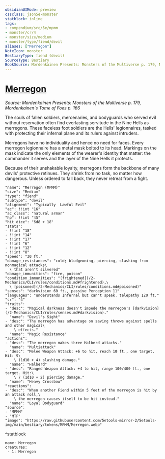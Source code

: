 ```yaml
---
obsidianUIMode: preview
cssclass: json5e-monster
statblock: inline
tags:
- compendium/src/5e/mpmm
- monster/cr/4
- monster/size/medium
- monster/type/fiend/devil
aliases: ["Merregon"]
NoteIcon: monster
BestiaryType: fiend (devil)
SourceType: Bestiary
BookSource: Mordenkainen Presents: Monsters of the Multiverse p. 179, Mordenkainen's Tome of Foes p. 166
---
```

# [Merregon](2-Mechanics\CLI\bestiary\fiend/merregon-mpmm.md)
*Source: Mordenkainen Presents: Monsters of the Multiverse p. 179, Mordenkainen's Tome of Foes p. 166*  

The souls of fallen soldiers, mercenaries, and bodyguards who served evil without reservation often find everlasting servitude in the Nine Hells as merregons. These faceless foot soldiers are the Hells' legionnaires, tasked with protecting their infernal plane and its rulers against intruders.

Merregons have no individuality and hence no need for faces. Every merregon legionnaire has a metal mask bolted to its head. Markings on the mask indicate the only elements of the wearer's identity that matter: the commander it serves and the layer of the Nine Hells it protects.

Because of their unshakable loyalty, merregons form the backbone of many devils' protective retinues. They shrink from no task, no matter how dangerous. Unless ordered to fall back, they never retreat from a fight.

```statblock
"name": "Merregon (MPMM)"
"size": "Medium"
"type": "fiend"
"subtype": "devil"
"alignment": "Typically  Lawful Evil"
"ac": !!int "16"
"ac_class": "natural armor"
"hp": !!int "45"
"hit_dice": "6d8 + 18"
"stats":
- !!int "18"
- !!int "14"
- !!int "17"
- !!int "6"
- !!int "12"
- !!int "8"
"speed": "30 ft."
"damage_resistances": "cold; bludgeoning, piercing, slashing from nonmagical attacks\
  \ that aren't silvered"
"damage_immunities": "fire, poison"
"condition_immunities": "[frightened](/2-Mechanics/CLI/rules/conditions.md#frightened),\
  \ [poisoned](/2-Mechanics/CLI/rules/conditions.md#poisoned)"
"senses": "darkvision 60 ft., passive Perception 11"
"languages": "understands Infernal but can't speak, telepathy 120 ft."
"cr": "4"
"traits":
- "desc": "Magical darkness doesn't impede the merregon's [darkvision](/2-Mechanics/CLI/rules/senses.md#darkvision)."
  "name": "Devil's Sight"
- "desc": "The merregon has advantage on saving throws against spells and other magical\
    \ effects."
  "name": "Magic Resistance"
"actions":
- "desc": "The merregon makes three Halberd attacks."
  "name": "Multiattack"
- "desc": "Melee Weapon Attack: +6 to hit, reach 10 ft., one target. Hit: 9\
    \ (1d10 + 4) slashing damage."
  "name": "Halberd"
- "desc": "Ranged Weapon Attack: +4 to hit, range 100/400 ft., one target. Hit:\
    \ 7 (1d10 + 2) piercing damage."
  "name": "Heavy Crossbow"
"reactions":
- "desc": "When another Fiend within 5 feet of the merregon is hit by an attack roll,\
    \ the merregon causes itself to be hit instead."
  "name": "Loyal Bodyguard"
"source":
- "MPMM"
- "MTF"
"image": "https://raw.githubusercontent.com/5etools-mirror-2/5etools-img/main/bestiary/tokens/MPMM/Merregon.webp"
```
^statblock

```encounter-table
name: Merregon
creatures:
 - 1: Merregon
```